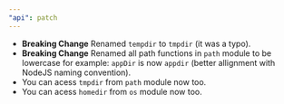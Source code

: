 ```yaml
---
"api": patch
---
```


* **Breaking Change** Renamed `tempdir` to `tmpdir` (it was a typo).
* **Breaking Change** Renamed all path functions in `path` module to be lowercase for example: `appDir` is now `appdir` (better allignment with NodeJS naming convention).
* You can acess `tmpdir` from `path` module now too.
* You can acess `homedir` from `os` module now too.
